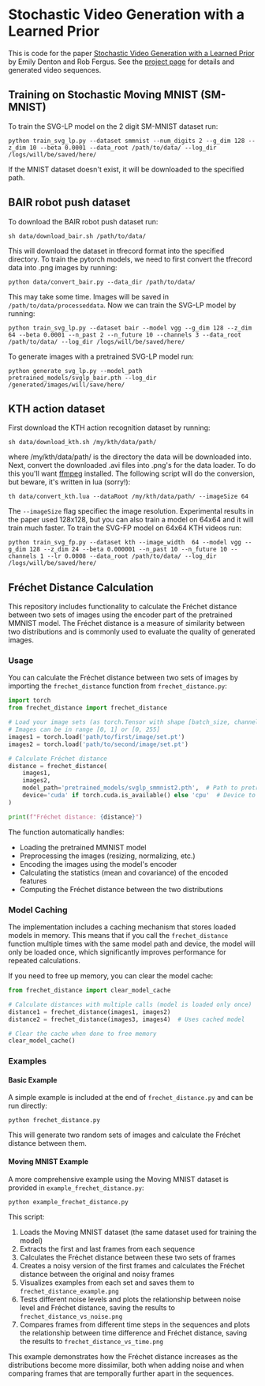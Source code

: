 # Stochastic Video Generation with a Learned Prior
This is code for the paper [Stochastic Video Generation with a Learned Prior](https://arxiv.org/abs/1802.07687) by Emily Denton and Rob Fergus. See the [project page](https://sites.google.com/view/svglp/) for details and generated video sequences.

##  Training on Stochastic Moving MNIST (SM-MNIST)
To train the SVG-LP model on the 2 digit SM-MNIST dataset run: 
```
python train_svg_lp.py --dataset smmnist --num_digits 2 --g_dim 128 --z_dim 10 --beta 0.0001 --data_root /path/to/data/ --log_dir /logs/will/be/saved/here/
```
If the MNIST dataset doesn't exist, it will be downloaded to the specified path.

## BAIR robot push dataset
To download the BAIR robot push dataset run:
```
sh data/download_bair.sh /path/to/data/
```
This will download the dataset in tfrecord format into the specified directory. To train the pytorch models, we need to first convert the tfrecord data into .png images by running:
```
python data/convert_bair.py --data_dir /path/to/data/
```
This may take some time. Images will be saved in ```/path/to/data/processeddata```.
Now we can train the SVG-LP model by running:
```
python train_svg_lp.py --dataset bair --model vgg --g_dim 128 --z_dim 64 --beta 0.0001 --n_past 2 --n_future 10 --channels 3 --data_root /path/to/data/ --log_dir /logs/will/be/saved/here/
```

To generate images with a pretrained SVG-LP model run:
```
python generate_svg_lp.py --model_path pretrained_models/svglp_bair.pth --log_dir /generated/images/will/save/here/
```


## KTH action dataset
First download the KTH action recognition dataset by running:
```
sh data/download_kth.sh /my/kth/data/path/
```
where /my/kth/data/path/ is the directory the data will be downloaded into. Next, convert the downloaded .avi files into .png's for the data loader. To do this you'll want [ffmpeg](https://ffmpeg.org/) installed. The following script will do the conversion, but beware, it's written in lua (sorry!):
```
th data/convert_kth.lua --dataRoot /my/kth/data/path/ --imageSize 64
```
The ```--imageSize``` flag specifiec the image resolution. Experimental results in the paper used 128x128, but you can also train a model on 64x64 and it will train much faster.
To train the SVG-FP model on 64x64 KTH videos run:
```
python train_svg_fp.py --dataset kth --image_width  64 --model vgg --g_dim 128 --z_dim 24 --beta 0.000001 --n_past 10 --n_future 10 --channels 1 --lr 0.0008 --data_root /path/to/data/ --log_dir /logs/will/be/saved/here/
```

## Fréchet Distance Calculation
This repository includes functionality to calculate the Fréchet distance between two sets of images using the encoder part of the pretrained MMNIST model. The Fréchet distance is a measure of similarity between two distributions and is commonly used to evaluate the quality of generated images.

### Usage
You can calculate the Fréchet distance between two sets of images by importing the `frechet_distance` function from `frechet_distance.py`:

```python
import torch
from frechet_distance import frechet_distance

# Load your image sets (as torch.Tensor with shape [batch_size, channels, height, width])
# Images can be in range [0, 1] or [0, 255]
images1 = torch.load('path/to/first/image/set.pt')
images2 = torch.load('path/to/second/image/set.pt')

# Calculate Fréchet distance
distance = frechet_distance(
    images1, 
    images2, 
    model_path='pretrained_models/svglp_smmnist2.pth',  # Path to pretrained model
    device='cuda' if torch.cuda.is_available() else 'cpu'  # Device to run on
)

print(f"Fréchet distance: {distance}")
```

The function automatically handles:
- Loading the pretrained MMNIST model
- Preprocessing the images (resizing, normalizing, etc.)
- Encoding the images using the model's encoder
- Calculating the statistics (mean and covariance) of the encoded features
- Computing the Fréchet distance between the two distributions

### Model Caching

The implementation includes a caching mechanism that stores loaded models in memory. This means that if you call the `frechet_distance` function multiple times with the same model path and device, the model will only be loaded once, which significantly improves performance for repeated calculations.

If you need to free up memory, you can clear the model cache:

```python
from frechet_distance import clear_model_cache

# Calculate distances with multiple calls (model is loaded only once)
distance1 = frechet_distance(images1, images2)
distance2 = frechet_distance(images3, images4)  # Uses cached model

# Clear the cache when done to free memory
clear_model_cache()
```

### Examples

#### Basic Example
A simple example is included at the end of `frechet_distance.py` and can be run directly:

```
python frechet_distance.py
```

This will generate two random sets of images and calculate the Fréchet distance between them.

#### Moving MNIST Example
A more comprehensive example using the Moving MNIST dataset is provided in `example_frechet_distance.py`:

```
python example_frechet_distance.py
```

This script:
1. Loads the Moving MNIST dataset (the same dataset used for training the model)
2. Extracts the first and last frames from each sequence
3. Calculates the Fréchet distance between these two sets of frames
4. Creates a noisy version of the first frames and calculates the Fréchet distance between the original and noisy frames
5. Visualizes examples from each set and saves them to `frechet_distance_example.png`
6. Tests different noise levels and plots the relationship between noise level and Fréchet distance, saving the results to `frechet_distance_vs_noise.png`
7. Compares frames from different time steps in the sequences and plots the relationship between time difference and Fréchet distance, saving the results to `frechet_distance_vs_time.png`

This example demonstrates how the Fréchet distance increases as the distributions become more dissimilar, both when adding noise and when comparing frames that are temporally further apart in the sequences.
